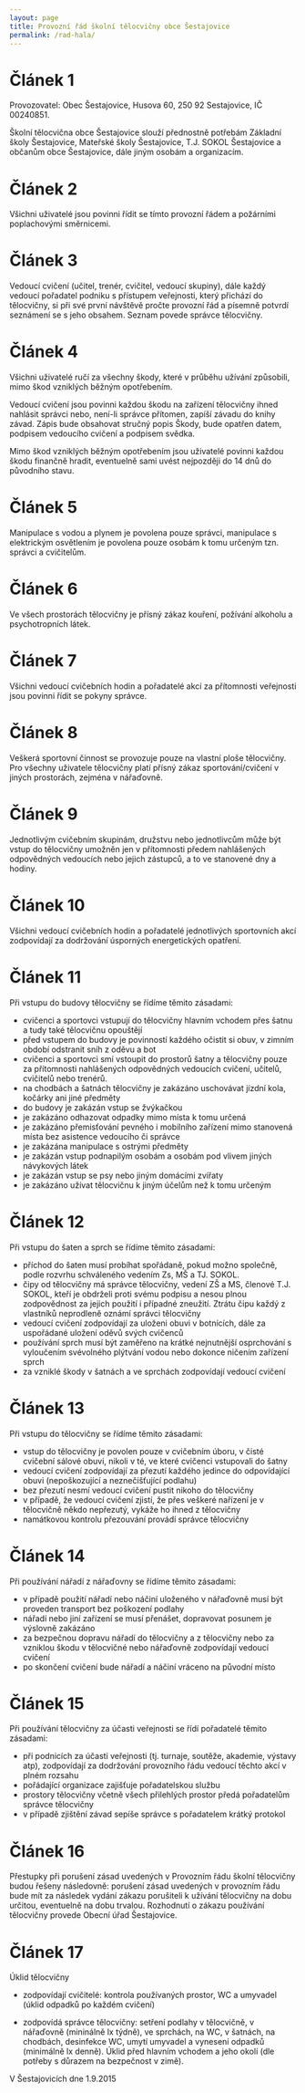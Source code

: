 ```yaml
---
layout: page
title: Provozní řád školní tělocvičny obce Šestajovice
permalink: /rad-hala/
---
```


# Článek 1

Provozovatel: Obec Šestajovice, Husova 60, 250 92 Sestajovice, IČ 00240851.

Školní tělocvična obce Šestajovice slouží přednostně potřebám Základní školy Šestajovice, Mateřské školy Šestajovice, T.J. SOKOL Šestajovice a občanům obce Šestajovice, dále jiným osobám a organizacím.

# Článek 2

Všichni uživatelé jsou povinni řídit se tímto provozní řádem a požárními poplachovými směrnicemi.

# Článek 3

Vedoucí cvičení (učitel, trenér, cvičitel, vedoucí skupiny), dále každý vedoucí pořadatel podniku s přístupem veřejnosti, který přichází do tělocvičny, si při své první návštěvě pročte provozní řád a písemně potvrdí seznámení se s jeho obsahem. Seznam povede správce tělocvičny.

# Článek 4

Všichni uživatelé ručí za všechny škody, které v průběhu užívání způsobili, mimo škod vzniklých běžným opotřebením.

Vedoucí cvičení jsou povinni každou škodu na zařízení tělocvičny ihned nahlásit správci nebo, není-li správce přítomen, zapíší závadu do knihy závad. Zápis bude obsahovat stručný popis Škody, bude opatřen datem, podpisem vedoucího cvičení a podpisem svědka.

Mimo škod vzniklých běžným opotřebením jsou uživatelé povinni každou škodu finančně hradit, eventuelně sami uvést nejpozději do 14 dnů do původního stavu.

# Článek 5

Manipulace s vodou a plynem je povolena pouze správci, manipulace s elektrickým osvětlením je povolena pouze osobám k tomu určeným tzn. správci a cvičitelům.

# Článek 6

Ve všech prostorách tělocvičny je přísný zákaz kouření, požívání alkoholu a psychotropních látek.

# Článek 7

Všichni vedoucí cvičebních hodin a pořadatelé akcí za přítomnosti veřejnosti jsou povinni řídit se pokyny správce.

# Článek 8

Veškerá sportovní činnost se provozuje pouze na vlastní ploše tělocvičny. Pro všechny uživatele tělocvičny platí přísný zákaz sportování/cvičení v jiných prostorách, zejména v nářaďovně.

# Článek 9

Jednotlivým cvičebním skupinám, družstvu nebo jednotlivcům může být vstup do tělocvičny umožněn jen v přítomnosti předem nahlášených odpovědných vedoucích nebo jejich zástupců, a to ve stanovené dny a hodiny.

# Článek 10

Všichni vedoucí cvičebních hodin a pořadatelé jednotlivých sportovních akcí zodpovídají za dodržování úsporných energetických opatření.

# Článek 11

Při vstupu do budovy tělocvičny se řídíme těmito zásadami:

* cvičenci a sportovci vstupují do tělocvičny hlavním vchodem přes šatnu a tudy také tělocvičnu opouštějí
* před vstupem do budovy je povinností každého očistit si obuv, v zimním období odstranit sníh z oděvu a bot
* cvičenci a sportovci smí vstoupit do prostorů šatny a tělocvičny pouze za přítomnosti nahlášených odpovědných vedoucích cvičení, učitelů, cvičitelů nebo trenérů.
* na chodbách a šatnách tělocvičny je zakázáno uschovávat jízdní kola, kočárky ani jiné předměty
* do budovy je zakázán vstup se žvýkačkou
* je zakázáno odhazovat odpadky mimo místa k tomu určená
* je zakázáno přemisťování pevného i mobilního zařízení mimo stanovená místa bez asistence vedoucího či správce
* je zakázána manipulace s ostrými předměty
* je zakázán vstup podnapilým osobám a osobám pod vlivem jiných návykových látek
* je zakázán vstup se psy nebo jiným domácími zvířaty
* je zakázáno užívat tělocvičnu k jiným účelům než k tomu určeným

# Článek 12

Při vstupu do šaten a sprch se řídíme těmito zásadami:

* příchod do šaten musí probíhat spořádaně, pokud možno společně, podle rozvrhu schváleného vedením Zs, MŠ a TJ. SOKOL.
* čipy od tělocvičny má správce tělocvičny, vedení ZŠ a MS, členové T.J. SOKOL, kteří je obdrželi proti svému podpisu a nesou plnou zodpovědnost za jejich použití i případné zneužití. Ztrátu čipu každý z vlastníků neprodleně oznámí správci tělocvičny
* vedoucí cvičení zodpovídají za uloženi obuvi v botnících, dále za uspořádané uložení oděvů svých cvičenců
* používání sprch musí být zaměřeno na krátké nejnutnější osprchování s vyloučením svévolného plýtvání vodou nebo dokonce ničením zařízení sprch
* za vzniklé škody v šatnách a ve sprchách zodpovídají vedoucí cvičení

# Článek 13

Při vstupu do tělocvičny se řídíme těmito zásadami:

* vstup do tělocvičny je povolen pouze v cvičebním úboru, v čisté cvičební sálové obuvi, nikoli v té, ve které cvičenci vstupovali do šatny
* vedoucí cvičení zodpovídají za přezutí každého jedince do odpovídající obuvi (nepoškozující a neznečišťující podlahu)
* bez přezutí nesmí vedoucí cvičení pustit nikoho do tělocvičny
* v případě, že vedoucí cvičení zjistí, že přes veškeré nařízení je v tělocvičně někdo nepřezutý, vykáže ho ihned z tělocvičny
* namátkovou kontrolu přezouvání provádí správce tělocvičny

# Článek 14

Při používání nářadí z nářaďovny se řídíme těmito zásadami:

* v případě použití nářadí nebo náčiní uloženého v nářaďovně musí být proveden transport bez poškození podlahy
* nářadí nebo jiní zařízení se musí přenášet, dopravovat posunem je výslovně zakázáno
* za bezpečnou dopravu nářadí do tělocvičny a z tělocvičny nebo za vzniklou škodu v tělocvičné nebo nářaďovně zodpovídají vedoucí cvičení
* po skončení cvičení bude nářadí a náčiní vráceno na původní místo

# Článek 15

Při používání tělocvičny za účasti veřejnosti se řídí pořadatelé těmito zásadami:

* při podnicích za účasti veřejnosti (tj. turnaje, soutěže, akademie, výstavy atp), zodpovídají za dodržování provozního řádu vedoucí těchto akcí v plném rozsahu
* pořádající organizace zajišťuje pořadatelskou službu
* prostory tělocvičny včetně všech přilehlých prostor předá pořadatelům správce tělocvičny
* v případě zjištění závad sepíše správce s pořadatelem krátký protokol

# Článek 16

Přestupky při porušení zásad uvedených v Provozním řádu školní tělocvičny budou řešeny následovně: porušení zásad uvedených v provozním řádu bude mít za následek vydání zákazu porušiteli k užívání tělocvičny na dobu určitou, eventuelně na dobu trvalou. Rozhodnutí o zákazu používání tělocvičny provede Obecní úřad Šestajovice.

# Článek 17

Úklid tělocvičny

* zodpovídají cvičitelé: kontrola používaných prostor, WC a umyvadel (úklid odpadků po každém cvičení)

* zodpovídá správce tělocvičny: setření podlahy v tělocvičně, v nářaďovně (mininálně lx týdně), ve sprchách, na WC, v šatnách, na chodbách, desinfekce WC, umytí umyvadel a vynesení odpadků (minimálně lx denně). Úklid před hlavním vchodem a jeho okolí (dle potřeby s důrazem na bezpečnost v zimě).

V Šestajovicích dne 1.9.2015